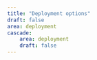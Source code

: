 ```yaml
---
title: "Deployment options"
draft: false
area: deployment
cascade:
    area: deployment
    draft: false
---
```

